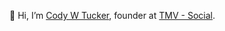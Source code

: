 👋 Hi, I’m <a href="https://codywtucker.com/">Cody W Tucker</a>, founder at <a href="https://www.tmvsocial.com">TMV - Social</a>.
